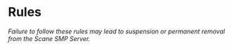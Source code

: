 # Rules
*Failure to follow these rules may lead to suspension or permanent removal from the Scane SMP Server.*

<rule num=1 context='Treat everyone with respect. Absolutely no harassment, witch hunting, sexism, racism, or hate speech will be tolerated.' />
<rule num=2 context='No spam or self-promotion (server invites, advertisements, etc) without permission from a staff member. This includes DMing fellow members.'/>
<rule num=3 context='No NSFW or obscene content. This includes text, images, or links featuring nudity, sex, hard violence, or other graphically disturbing content.'/>
<rule num=4 context='If you see something against the rules or something that makes you feel unsafe, let staff know. We want this server to be a welcoming space!'/>
<rule num=5 context='Do NOT mess with other peoples Builds'/>
<rule num=6 context='Do NOT Harass others on the SMP.'/>
<rule num=7 context='Do NOT Bully / Troll People in the SMP.'/>
<rule num=8 context='Try to be Family Friendly in the SMP'/>
<rule num=9 context='Do NOT Hack, Exploit, or Cheat..'/>
<rule num=10 context='DO NOT Claim Land UNLESS you are actually going to use it..'/>
<rule num=11 context='DO NOT Claim Public Domain as your own land.'/>